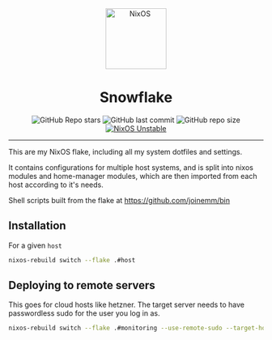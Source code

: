 <div align="center">
    <img alt="NixOS" src="https://raw.githubusercontent.com/NixOS/nixos-artwork/master/logo/nix-snowflake-white.svg" width="120px"/>
    <h1>Snowflake</h1>
    <img src="https://img.shields.io/github/stars/joinemm/snowflake?style=for-the-badge&labelColor=1B2330&color=a4ffff" alt="GitHub Repo stars"/>
    <img src="https://img.shields.io/github/last-commit/joinemm/snowflake?style=for-the-badge&labelColor=1B2330&color=a4ffff" alt="GitHub last commit"/>
    <img src="https://img.shields.io/github/repo-size/joinemm/snowflake?style=for-the-badge&labelColor=1B2330&color=a4ffff" alt="GitHub repo size"/>
    <a href="https://nixos.org" target="_blank">
        <img src="https://img.shields.io/badge/NixOS-unstable-blue.svg?style=for-the-badge&labelColor=1B2330&logo=NixOS&logoColor=white&color=a4ffff" alt="NixOS Unstable"/>
    </a>
</div>

---

This are my NixOS flake, including all my system dotfiles and settings.

It contains configurations for multiple host systems, and is
split into nixos modules and home-manager modules,
which are then imported from each host according to it's needs.

Shell scripts built from the flake at <https://github.com/joinemm/bin>

## Installation

For a given `host`

```sh
nixos-rebuild switch --flake .#host
```

## Deploying to remote servers

This goes for cloud hosts like hetzner. The target server needs to have passwordless sudo for the user you log in as.

```sh
nixos-rebuild switch --flake .#monitoring --use-remote-sudo --target-host $IP
```
